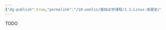 ```yaml
---
{"dg-publish":true,"permalink":"/10-anolis/基础必学课程/1.1-Linux-发展史/","dgPassFrontmatter":true}
---
```


TODO